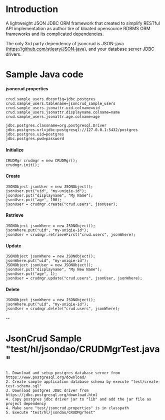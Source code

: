 # Introduction

A lightweight JSON JDBC ORM framework that created to simplify RESTful API implementation as author tire of bloated opensource RDBMS ORM frameworks and its complicated dependencies. 

The only 3rd party dependency of jsoncrud is JSON-java (https://github.com/stleary/JSON-java), and your database server JDBC drivers.


# Sample Java code

#### jsoncrud.properties
```
crud.sample_users.dbconfig=jdbc.postgres
crud.sample_users.tablename=jsoncrud_sample_users
crud.sample_users.jsonattr.uid.colname=uid
crud.sample_users.jsonattr.displayname.colname=name
crud.sample_users.jsonattr.age.colname=age

jdbc.postgres.classname=org.postgresql.Driver
jdbc.postgres.url=jdbc:postgresql://127.0.0.1:5432/postgres
jdbc.postgres.uid=postgres
jdbc.postgres.pwd=password
```

#### Initialize
```
CRUDMgr crudmgr = new CRUDMgr();
crudmgr.init();
```
      
#### Create
```
JSONObject jsonUser = new JSONObject(); 
jsonUser.put("uid", "my-uniqie-id"); 
jsonUser.put("displayname", "My Name");
jsonUser.put("age", 100);
jsonUser = crudmgr.create("crud.users", jsonUser);
```

#### Retrieve
```
JSONObject jsonWhere = new JSONObject();
jsonWhere.put("uid", "my-uniqie-id");
jsonUser = crudmgr.retrieveFirst("crud.users", jsonWhere);
```
  
#### Update
```
JSONObject jsonWhere = new JSONObject();
jsonWhere.put("uid", "my-uniqie-id");
JSONObject jsonUser = new JSONObject();
jsonUser.put("displayname", "My New Name");
jsonUser.put("age", 1);
jsonUser = crudmgr.update("crud.users", jsonUser, jsonWhere);
```

#### Delete
```
JSONObject jsonWhere = new JSONObject();
jsonWhere.put("uid", "my-uniqie-id");
jsonUser = crudmgr.delete("crud.users", jsonWhere);
```

--
# JsonCrud Sample "test/hl/jsondao/CRUDMgrTest.java"
```
1. Download and setup postgres database server from https://www.postgresql.org/download/
2. Create sample application database schema by execute "test/create-test-schema.sql"
3. Download postgres JDBC driver from https://jdbc.postgresql.org/download.html 
4. Copy postgres jdbc driver jar to "lib" and add the jar file as project dependency 
4. Make sure "test/jsoncrud.properties" is in classpath
5. Execute "test/hl/jsondao/CRUDMgrTest" 
```